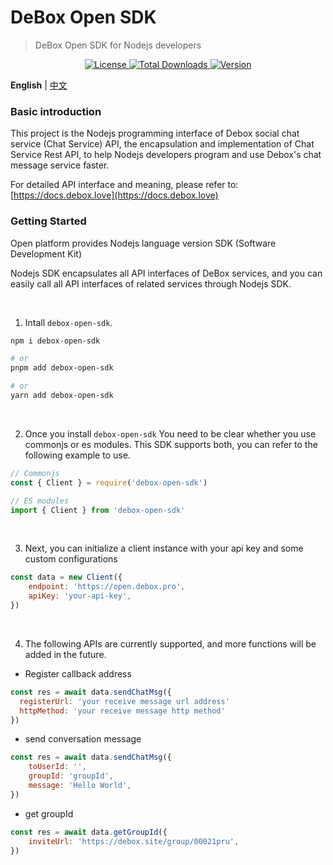 # DeBox Open SDK

> DeBox Open SDK for Nodejs developers

<p align="center">
  <a href="https://github.com/deboxlove/debox-open-sdk/blob/main/LICENSE">
    <img src="https://img.shields.io/npm/l/debox-open-sdk?label=debox-open-sdk" alt="License" />
  </a>
  <a href="https://www.npmjs.com/package/debox-open-sdk">
    <img src="https://img.shields.io/npm/dt/debox-open-sdk.svg" alt="Total Downloads">
  </a>
  <a href="https://github.com/deboxlove/debox-open-sdk/releases">
    <img src="https://img.shields.io/badge/version-1.0.0-blue.svg" alt="Version" />
  </a>
</p>

**English** | [中文](./README.zh_CN.md)

### Basic introduction

This project is the Nodejs programming interface of Debox social chat service (Chat Service) API, the encapsulation and implementation of Chat Service Rest API, to help Nodejs developers program and use Debox's chat message service faster.

For detailed API interface and meaning, please refer to: [https://docs.debox.love](https://docs.debox.love)

### Getting Started

Open platform provides Nodejs language version SDK (Software Development Kit)

Nodejs SDK encapsulates all API interfaces of DeBox services, and you can easily call all API interfaces of related services through Nodejs SDK.

<br />

1. Intall `debox-open-sdk`.

```bash
npm i debox-open-sdk

# or
pnpm add debox-open-sdk

# or
yarn add debox-open-sdk
```

<br />

2. Once you install `debox-open-sdk` You need to be clear whether you use commonjs or es modules. This SDK supports both, you can refer to the following example to use.

```js
// Commonjs
const { Client } = require('debox-open-sdk')

// ES modules
import { Client } from 'debox-open-sdk'
```

<br />

3. Next, you can initialize a client instance with your api key and some custom configurations

```js
const data = new Client({
	endpoint: 'https://open.debox.pro',
	apiKey: 'your-api-key',
})
```

<br />

4. The following APIs are currently supported, and more functions will be added in the future.

- Register callback address

```js
const res = await data.sendChatMsg({
  registerUrl: 'your receive message url address'
  httpMethod: 'your receive message http method'
})
```

- send conversation message

```js
const res = await data.sendChatMsg({
	toUserId: '',
	groupId: 'groupId',
	message: 'Hello World',
})
```

- get groupId

```js
const res = await data.getGroupId({
	inviteUrl: 'https://debox.site/group/00021pru',
})
```
